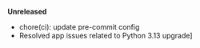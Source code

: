 **Unreleased**

* chore(ci): update pre-commit config
* Resolved app issues related to Python 3.13 upgrade]
